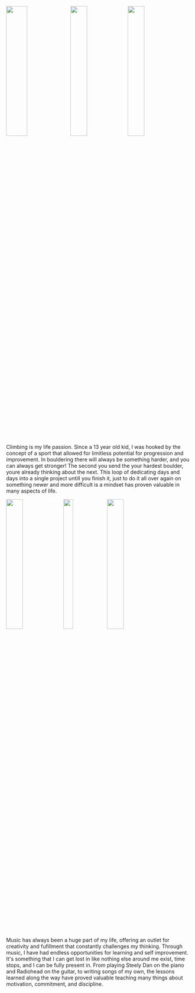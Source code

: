 <img src="https://github.com/bebu6788/Digital-Portfolio/assets/95314503/ee6bd6a6-71a8-4059-9247-d709fbe0465c" width="33.73%" height="30%"/>
<img src="https://github.com/bebu6788/Digital-Portfolio/assets/95314503/315ce445-9fa0-4bec-b2b1-65724a92487e" width="30%" height="30%"/>
<img src="https://github.com/bebu6788/Digital-Portfolio/assets/95314503/6da49195-8771-46ff-8e0a-ef97c633b3be" width="30%" height="30%"/>

Climbing is my life passion. Since a 13 year old kid, I was hooked by the concept of a sport that allowed for limitless potential for progression and improvement. In bouldering there will always be something harder, and you can always get stronger! The second you send the your hardest boulder, youre already thinking about the next. This loop of dedicating days and days into a single project untill you finish it, just to do it all over again on something newer and more difficult is a mindset has proven valuable in many aspects of life.

<img src="https://github.com/bebu6788/Digital-Portfolio/assets/95314503/f63ca61a-dc83-425d-88e9-58dc7b8fd6f4" width="30%" height="30%"/>
<img src="https://github.com/bebu6788/Digital-Portfolio/assets/95314503/5ae140d5-155f-4f23-a08a-e2e4c85a240f" width="22.63%" height="30%"/>
<img src="https://github.com/bebu6788/Digital-Portfolio/assets/95314503/3f3a44a0-7e33-470c-9711-8cdec8ef6f46" width="30%" height="30%"/>

Music has always been a huge part of my life, offering an outlet for creativity and fufillment that constantly challenges my thinking. Through music, I have had endless opportunities for learning and self improvement. It's something that I can get lost in like nothing else around me exist, time stops, and I can be fully present in. From playing Steely Dan on the piano and Radiohead on the guitar, to writing songs of my own, the lessons learned along the way have proved valuable teaching many things about motivation, commitment, and discipline.

